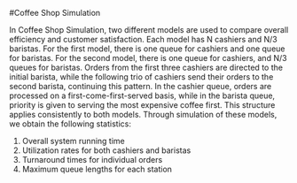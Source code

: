 #Coffee Shop Simulation

In Coffee Shop Simulation, two different models are used to compare overall efficiency and customer satisfaction. Each model has N cashiers and N/3 baristas. 
For the first model,  there is one queue for cashiers and one queue for baristas. For the second model, there is one queue for cashiers, and N/3 queues for baristas. Orders from the first three cashiers are directed to the initial barista, while the following trio of cashiers send their orders to the second barista, continuing this pattern.
In the cashier queue, orders are processed on a first-come-first-served basis, while in the barista queue, priority is given to serving the most expensive coffee first. This structure applies consistently to both models.
Through simulation of these models, we obtain the following statistics:
1. Overall system running time
2. Utilization rates for both cashiers and baristas
3. Turnaround times for individual orders
4. Maximum queue lengths for each station
